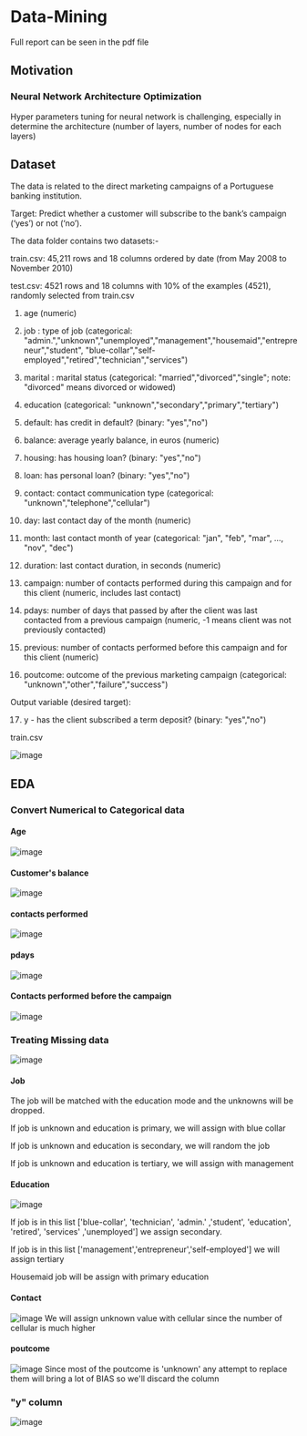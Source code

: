 # Data-Mining
Full report can be seen in the pdf file

## Motivation
### Neural Network Architecture Optimization

Hyper parameters tuning for neural network is challenging, especially in determine the architecture (number of layers, number of nodes for each layers)

## Dataset

The data is related to the direct marketing campaigns of a Portuguese banking institution. 

Target: Predict whether a customer will subscribe to the bank’s campaign (‘yes’) or not (‘no’).

The data folder contains two datasets:-

train.csv: 45,211 rows and 18 columns ordered by date (from May 2008 to November 2010)

test.csv: 4521 rows and 18 columns with 10% of the examples (4521), randomly selected from train.csv

1. age (numeric)
2. job : type of job
(categorical: "admin.","unknown","unemployed","management","housemaid","entrepreneur","student", "blue-collar","self-employed","retired","technician","services")
3. marital : marital status 
(categorical: "married","divorced","single";
note: "divorced" means divorced or widowed)
4. education
(categorical: "unknown","secondary","primary","tertiary")
5. default: has credit in default?
(binary: "yes","no")

6. balance: average yearly balance, in euros (numeric)
7. housing: has housing loan? (binary: "yes","no")
8. loan: has personal loan? (binary: "yes","no")

9. contact: contact communication type
(categorical: "unknown","telephone","cellular")
10. day: last contact day of the month (numeric)
11. month: last contact month of year (categorical: "jan", "feb", "mar", …, "nov", "dec")
12. duration: last contact duration, in seconds (numeric)
13. campaign: number of contacts performed during this campaign and for this client (numeric, includes last contact)
14. pdays: number of days that passed by after the client was last contacted from a previous campaign
(numeric, -1 means client was not previously contacted)
15. previous: number of contacts performed before this campaign and for this client (numeric)
16. poutcome: outcome of the previous marketing campaign
(categorical: "unknown","other","failure","success")

Output variable (desired target):

17. y - has the client subscribed a term deposit? (binary: "yes","no")

train.csv

![image](https://user-images.githubusercontent.com/93825495/228465290-7ac282ae-e574-4300-9f6b-d13b709333da.png)

## EDA

### Convert Numerical to Categorical data
#### Age
![image](https://user-images.githubusercontent.com/93825495/228464782-543c2bec-34e9-4f7f-bed0-74cecf2dbaf7.png)

#### Customer's balance
![image](https://user-images.githubusercontent.com/93825495/228464970-17bc7342-6701-4f5c-9fab-090c1339f241.png)

#### contacts performed
![image](https://user-images.githubusercontent.com/93825495/228465057-0c757404-3f15-4f69-972a-cd5eb5ac3e80.png)

#### pdays 
![image](https://user-images.githubusercontent.com/93825495/228465565-1e45af76-f8bc-41ec-b3c3-acea14858e64.png)

#### Contacts performed before the campaign
![image](https://user-images.githubusercontent.com/93825495/228465712-84251533-3b16-4ba7-9fc6-8c5e9f24373e.png)

### Treating Missing data
![image](https://user-images.githubusercontent.com/93825495/228466177-804b35a7-9d34-4301-aea4-7c83b58eeb1d.png)

#### Job
The job will be matched with the education mode and the unknowns will be dropped.

If job is unknown and education is primary, we will assign with blue collar


If job is unknown and education is secondary, we will random the job


If job is unknown and education is tertiary, we will assign with management


#### Education
![image](https://user-images.githubusercontent.com/93825495/228467127-16ef34ce-4cb5-4208-a14b-732f6936520e.png)

If job is in this list ['blue-collar', 'technician', 'admin.' ,'student', 'education', 'retired', 'services' ,'unemployed'] we assign secondary.

If job is in this list ['management','entrepreneur','self-employed'] we will assign tertiary

Housemaid job will be assign with primary education

#### Contact
![image](https://user-images.githubusercontent.com/93825495/228467791-c050cf65-201a-4bcc-a772-d5fc6d354393.png)
We will assign unknown value with cellular since the number of cellular is much higher

#### poutcome
![image](https://user-images.githubusercontent.com/93825495/228468032-f2f2b4f5-6142-423f-8706-511aa6b40f3c.png)
Since most of the poutcome is 'unknown' any attempt to replace them will bring a lot of BIAS so we'll discard the column

### "y" column
![image](https://user-images.githubusercontent.com/93825495/228468159-55364845-79dd-4213-aeb3-0960aef3d9c7.png)







